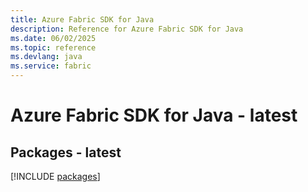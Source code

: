 ```yaml
---
title: Azure Fabric SDK for Java
description: Reference for Azure Fabric SDK for Java
ms.date: 06/02/2025
ms.topic: reference
ms.devlang: java
ms.service: fabric
---
```

# Azure Fabric SDK for Java - latest
## Packages - latest
[!INCLUDE [packages](fabric-index.md)]